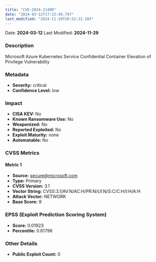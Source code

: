 ```yaml
---
title: "CVE-2024-21400"
date: "2024-03-12T17:15:49.797"
last_modified: "2024-11-29T20:52:31.103"
---
```


Date: **2024-03-12** Last Modified: **2024-11-29**

### Description  
Microsoft Azure Kubernetes Service Confidential Container Elevation of Privilege Vulnerability

### Metadata  
- **Severity:** critical
- **Confidence Level:** low

### Impact  
- **CISA KEV:** No
- **Known Ransomware Use:** No
- **Weaponized:** No
- **Reported Exploited:** No
- **Exploit Maturity:** none
- **Automatable:** No

### CVSS Metrics  

#### Metric 1
- **Source:** secure@microsoft.com
- **Type:** Primary
- **CVSS Version:** 3.1
- **Vector String:** CVSS:3.1/AV:N/AC:H/PR:N/UI:N/S:C/C:H/I:H/A:H
- **Attack Vector:** NETWORK
- **Base Score:** 9


### EPSS (Exploit Prediction Scoring System)  
- **Score:** 0.01923
- **Percentile:** 0.81796

### Other Details  
- **Public Exploit Count:** 0
